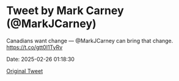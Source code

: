 # Tweet by Mark Carney (@MarkJCarney)

Canadians want change — @MarkJCarney can bring that change. https://t.co/gtt0I1TyRv

Date: 2025-02-26 01:18:30

[Original Tweet](https://x.com/MarkJCarney/status/1894557619559256326)
